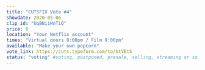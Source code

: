 ```yaml
---
title: "CUTSFIX Vote #4"
showdate: 2020-05-06
clip_id: "UqBNiiHnTiQ"
price: 0
location: "Your Netflix account"
times: "Virtual doors 8:00pm / Film 9:00pm"
available: "Make your own popcorn"
vote_link: https://cuts.typeform.com/to/btVEtS
status: "voting" #voting, postponed, presale, selling, streaming or soldout
---
```

